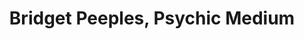 ---
title: "Bridget Peeples, Psychic Medium"
url: /salem/bridget-peeples-psychic-medium/
shop: shop
---